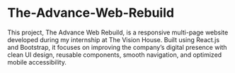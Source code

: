 # The-Advance-Web-Rebuild
This project, The Advance Web Rebuild, is a responsive multi-page website developed during my internship at The Vision House. Built using React.js and Bootstrap, it focuses on improving the company’s digital presence with clean UI design, reusable components, smooth navigation, and optimized mobile accessibility. 
